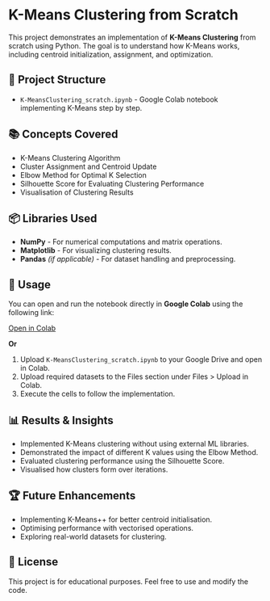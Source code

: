 # K-Means Clustering from Scratch

This project demonstrates an implementation of **K-Means Clustering** from scratch using Python. The goal is to understand how K-Means works, including centroid initialization, assignment, and optimization.

## 📂 Project Structure

- `K-MeansClustering_scratch.ipynb` - Google Colab notebook implementing K-Means step by step.

## 📚 Concepts Covered

- K-Means Clustering Algorithm
- Cluster Assignment and Centroid Update
- Elbow Method for Optimal K Selection
- Silhouette Score for Evaluating Clustering Performance
- Visualisation of Clustering Results

## 📦 Libraries Used

- **NumPy** - For numerical computations and matrix operations.
- **Matplotlib** - For visualizing clustering results.
- **Pandas** *(if applicable)* - For dataset handling and preprocessing.

## 📜 Usage

You can open and run the notebook directly in **Google Colab** using the following link:

[Open in Colab](https://colab.research.google.com/drive/10crk8YyUr3nVwpMvACmApEdja0fpoMl0?usp=sharing)

**Or**

1. Upload `K-MeansClustering_scratch.ipynb` to your Google Drive and open in Colab.
2. Upload required datasets to the Files section under Files > Upload in Colab.
3. Execute the cells to follow the implementation.

## 📊 Results & Insights

- Implemented K-Means clustering without using external ML libraries.
- Demonstrated the impact of different K values using the Elbow Method.
- Evaluated clustering performance using the Silhouette Score.
- Visualised how clusters form over iterations.

## 🏆 Future Enhancements

- Implementing K-Means++ for better centroid initialisation.
- Optimising performance with vectorised operations.
- Exploring real-world datasets for clustering.

## 📜 License

This project is for educational purposes. Feel free to use and modify the code.

